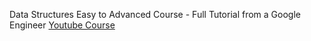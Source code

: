 Data Structures Easy to Advanced Course - Full Tutorial from a Google Engineer
[Youtube Course](https://www.youtube.com/watch?v=RBSGKlAvoiM&ab_channel=freeCodeCamp.org)

